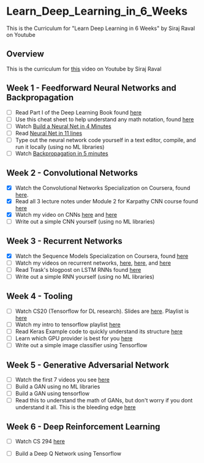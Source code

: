 # Learn_Deep_Learning_in_6_Weeks
This is the Curriculum for "Learn Deep Learning in 6 Weeks" by Siraj Raval on Youtube 


## Overview

This is the curriculum for [this](https://youtu.be/_qjNH1rDLm0) video on Youtube by Siraj Raval

## Week 1 - Feedforward Neural Networks and Backpropagation

- [ ] Read Part I of the Deep Learning Book found [here](http://www.deeplearningbook.org/) 
- [ ] Use this cheat sheet to help understand any math notation, found [here](https://www.flickr.com/photos/95869671@N08/40544016221)
- [ ] Watch [Build a Neural Net in 4 Minutes](https://www.youtube.com/watch?v=h3l4qz76JhQ)
- [ ] Read [Neural Net in 11 lines](https://iamtrask.github.io/2015/07/12/basic-python-network/) 
- [ ] Type out the neural network code yourself in a text editor, compile, and run it locally (using no ML libraries)
- [ ] Watch [Backpropagation in 5 minutes](https://www.youtube.com/watch?v=q555kfIFUCM)

## Week 2 - Convolutional Networks

- [x] Watch the Convolutional Networks Specialization on Coursera, found [here](https://www.coursera.org/learn/convolutional-neural-networks). 
- [x] Read all 3 lecture notes under Module 2 for Karpathy CNN course found [here](http://cs231n.github.io/)
- [x] Watch my video on CNNs [here](https://www.youtube.com/watch?v=FTr3n7uBIuE&t=1782s) and [here](https://www.youtube.com/watch?v=cAICT4Al5Ow&t=4s)
- [ ] Write out a simple CNN yourself (using no ML libraries)

## Week 3 - Recurrent Networks

- [x] Watch the Sequence Models Specialization on Coursera, found [here](https://www.coursera.org/learn/nlp-sequence-models)
- [ ] Watch my videos on recurrent networks, [here](https://www.youtube.com/watch?v=BwmddtPFWtA&t=4s), [here](https://www.youtube.com/watch?v=cdLUzrjnlr4), and [here](https://www.youtube.com/watch?v=9zhrxE5PQgY&t=25s)
- [ ] Read Trask's blogpost on LSTM RNNs found [here](https://iamtrask.github.io/2015/11/15/anyone-can-code-lstm/)
- [ ] Write out a simple RNN yourself (using no ML libraries)

## Week 4 - Tooling

- [ ] Watch CS20 (Tensorflow for DL research). Slides are [here](http://web.stanford.edu/class/cs20si/syllabus.html). Playlist is [here](https://www.youtube.com/watch?v=g-EvyKpZjmQ&list=PLDuNt91tg0urwwTQNKyUbncSDvMEl74ww)
- [ ] Watch my intro to tensorflow playlist [here](https://www.youtube.com/watch?v=2FmcHiLCwTU&list=PL2-dafEMk2A7EEME489DsI468AB0wQsMV)
- [ ] Read Keras Example code to quickly understand its structure [here](https://keras.io/getting-started/sequential-model-guide/)
- [ ] Learn which GPU provider is best for you [here](https://medium.com/@rupak.thakur/aws-vs-paperspace-vs-floydhub-choosing-your-cloud-gpu-partner-350150606b39)
- [ ] Write out a simple image classifier using Tensorflow

## Week 5 - Generative Adversarial Network
- [ ] Watch the first 7 videos you see [here](https://www.youtube.com/results?search_query=generative+adversarial+network)
- [ ] Build a GAN using no ML libraries
- [ ] Build a GAN using tensorflow
- [ ] Read this to understand the math of GANs, but don't worry if you dont understand it all. This is the bleeding edge [here](https://lilianweng.github.io/lil-log/2017/08/20/from-GAN-to-WGAN.html)

## Week 6 - Deep Reinforcement Learning
- [ ] Watch CS 294 [here](http://rail.eecs.berkeley.edu/deeprlcourse/) 
- [ ] Build a Deep Q Network using Tensorflow

